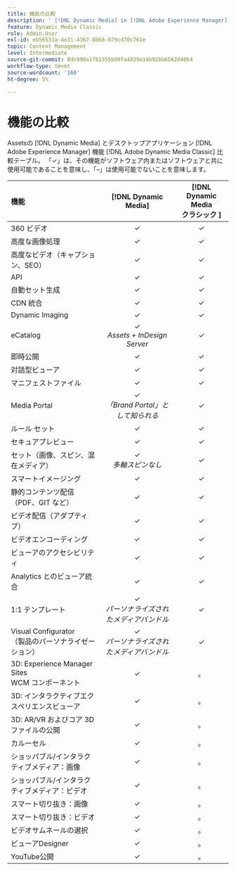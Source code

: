 ```yaml
---
title: 機能の比較
description: ' [!DNL Dynamic Media] in [!DNL Adobe Experience Manager] Assetsと  [!DNL Adobe Dynamic Media Classic] desktop アプリケーションの機能の比較表。'
feature: Dynamic Media Classic
role: Admin,User
exl-id: eb56533a-4e31-4367-8b68-879cd70c761e
topic: Content Management
level: Intermediate
source-git-commit: 8dc990a1fb1355b00fa4839e14b92bb6562d40b4
workflow-type: tm+mt
source-wordcount: '160'
ht-degree: 5%

---
```


# 機能の比較

Assetsの [!DNL Dynamic Media] とデスクトップアプリケーション [!DNL Adobe Experience Manager] 機能 [!DNL Adobe Dynamic Media Classic] 比較テーブル。 「✓」は、その機能がソフトウェア内またはソフトウェアと共に使用可能であることを意味し、「–」は使用可能でないことを意味します。

| 機能 | [!DNL Dynamic Media] | [!DNL Dynamic Media<br> クラシック ] |
| :--- | :---: | :---: |
| 360 ビデオ | ✓ | ✓ |
| 高度な画像処理 | ✓ | ✓ |
| 高度なビデオ（キャプション、SEO） | ✓ | ✓ |
| API | ✓ | ✓ |
| 自動セット生成 | ✓ | ✓ |
| CDN 統合 | ✓ | ✓ |
| Dynamic Imaging | ✓ | ✓ |
| eCatalog | ✓<br>*Assets + InDesign Server* | ✓ |
| 即時公開 | ✓ | ✓ |
| 対話型ビューア | ✓ | ✓ |
| マニフェストファイル | ✓ | ✓ |
| Media Portal | ✓<br>*「Brand Portal」として知られる* | ✓ |
| ルール セット | ✓ | ✓ |
| セキュアプレビュー | ✓ | ✓ |
| セット（画像、スピン、混在メディア） | ✓<br>*多軸スピンなし* | ✓ |
| スマートイメージング | ✓ | ✓ |
| 静的コンテンツ配信 <br> （PDF、GIT など） | ✓ | ✓ |
| ビデオ配信（アダプティブ） | ✓ | ✓ |
| ビデオエンコーディング | ✓ | ✓ |
| ビューアのアクセシビリティ | ✓ | ✓ |
| Analytics とのビューア統合 | ✓ | ✓ |
| 1:1 テンプレート | ✓<br>*パーソナライズされたメディアバンドル* | ✓ |
| Visual Configurator<br> （製品のパーソナライゼーション） | ✓<br>*パーソナライズされたメディアバンドル* | ✓ |
| 3D: Experience Manager Sites<br>WCM コンポーネント | ✓ | 。 |
| 3D: インタラクティブエクスペリエンスビューア | ✓ | 。 |
| 3D: AR/VR およびコア 3D ファイルの公開 | ✓ | 。 |
| カルーセル | ✓ | 。 |
| ショッパブル/インタラクティブメディア：画像 | ✓ | 。 |
| ショッパブル/インタラクティブメディア：ビデオ | ✓ | 。 |
| スマート切り抜き：画像 | ✓ | 。 |
| スマート切り抜き：ビデオ | ✓ | 。 |
| ビデオサムネールの選択 | ✓ | 。 |
| ビューアDesigner | ✓ | 。 |
| YouTube公開 | ✓ | 。 |

